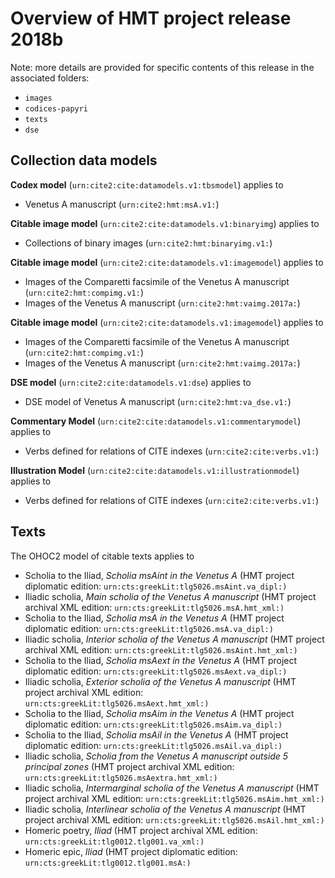 # Overview of HMT project release **2018b**

Note: more details are provided for specific contents of this release in the associated folders:

-   `images`
-   `codices-papyri`
-   `texts`
-   `dse`

## Collection data models


**Codex model** (`urn:cite2:cite:datamodels.v1:tbsmodel`) applies to 

-   Venetus A manuscript (`urn:cite2:hmt:msA.v1:`)

**Citable image model** (`urn:cite2:cite:datamodels.v1:binaryimg`) applies to 

-   Collections of binary images (`urn:cite2:hmt:binaryimg.v1:`)

**Citable image model** (`urn:cite2:cite:datamodels.v1:imagemodel`) applies to 

-   Images of the Comparetti facsimile of the Venetus A manuscript (`urn:cite2:hmt:compimg.v1:`)
-   Images of the Venetus A manuscript (`urn:cite2:hmt:vaimg.2017a:`)

**Citable image model** (`urn:cite2:cite:datamodels.v1:imagemodel`) applies to 

-   Images of the Comparetti facsimile of the Venetus A manuscript (`urn:cite2:hmt:compimg.v1:`)
-   Images of the Venetus A manuscript (`urn:cite2:hmt:vaimg.2017a:`)

**DSE model** (`urn:cite2:cite:datamodels.v1:dse`) applies to 

-   DSE model of Venetus A manuscript (`urn:cite2:hmt:va_dse.v1:`)

**Commentary Model** (`urn:cite2:cite:datamodels.v1:commentarymodel`) applies to 

-   Verbs defined for relations of CITE indexes (`urn:cite2:cite:verbs.v1:`)

**Illustration Model** (`urn:cite2:cite:datamodels.v1:illustrationmodel`) applies to 

-   Verbs defined for relations of CITE indexes (`urn:cite2:cite:verbs.v1:`)

## Texts

The OHOC2 model of citable texts applies to 

-   Scholia to the Iliad, *Scholia msAint in the Venetus A* (HMT project diplomatic edition: `urn:cts:greekLit:tlg5026.msAint.va_dipl:)`
-   Iliadic scholia, *Main scholia of the Venetus A manuscript* (HMT project archival XML edition: `urn:cts:greekLit:tlg5026.msA.hmt_xml:)`
-   Scholia to the Iliad, *Scholia msA in the Venetus A* (HMT project diplomatic edition: `urn:cts:greekLit:tlg5026.msA.va_dipl:)`
-   Iliadic scholia, *Interior scholia of the Venetus A manuscript* (HMT project archival XML edition: `urn:cts:greekLit:tlg5026.msAint.hmt_xml:)`
-   Scholia to the Iliad, *Scholia msAext in the Venetus A* (HMT project diplomatic edition: `urn:cts:greekLit:tlg5026.msAext.va_dipl:)`
-   Iliadic scholia, *Exterior scholia of the Venetus A manuscript* (HMT project archival XML edition: `urn:cts:greekLit:tlg5026.msAext.hmt_xml:)`
-   Scholia to the Iliad, *Scholia msAim in the Venetus A* (HMT project diplomatic edition: `urn:cts:greekLit:tlg5026.msAim.va_dipl:)`
-   Scholia to the Iliad, *Scholia msAil in the Venetus A* (HMT project diplomatic edition: `urn:cts:greekLit:tlg5026.msAil.va_dipl:)`
-   Iliadic scholia, *Scholia from the Venetus A manuscript outside 5 principal zones* (HMT project archival XML edition: `urn:cts:greekLit:tlg5026.msAextra.hmt_xml:)`
-   Iliadic scholia, *Intermarginal scholia of the Venetus A manuscript* (HMT project archival XML edition: `urn:cts:greekLit:tlg5026.msAim.hmt_xml:)`
-   Iliadic scholia, *Interlinear scholia of the Venetus A manuscript* (HMT project archival XML edition: `urn:cts:greekLit:tlg5026.msAil.hmt_xml:)`
-   Homeric poetry, *Iliad* (HMT project archival XML edition: `urn:cts:greekLit:tlg0012.tlg001.va_xml:)`
-   Homeric epic, *Iliad* (HMT project diplomatic edition: `urn:cts:greekLit:tlg0012.tlg001.msA:)`